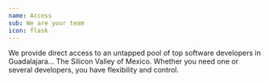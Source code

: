 ```yaml
---
name: Access
sub: We are your team
icon: flask
---
```

We provide direct access to an untapped pool of top software developers in Guadalajara... The Silicon Valley of Mexico. Whether you need one or several developers, you have flexibility and control.
